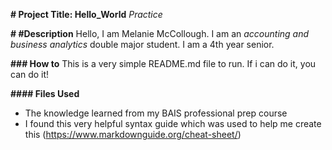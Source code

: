 
**# Project Title: Hello_World**
*Practice*

**# #Description**
Hello, I am Melanie McCollough. 
I am an *accounting and business analytics* double major student. 
I am a 4th year senior. 

**### How to**
This is a very simple README.md file to run. If i can do it, you can do it! 

**#### Files Used**
- The knowledge learned from my BAIS professional prep course
- I found this very helpful syntax guide which was used to help me create this (https://www.markdownguide.org/cheat-sheet/)

